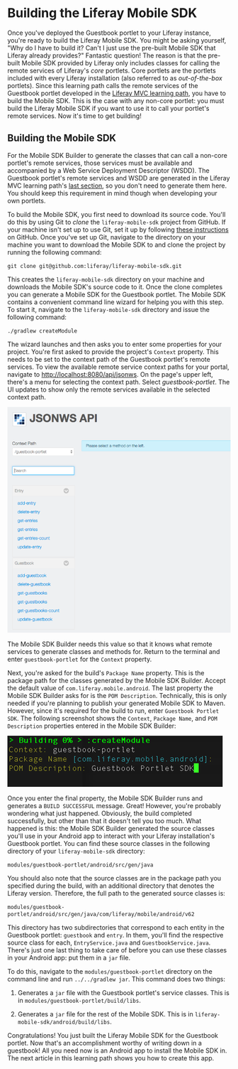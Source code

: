 # Building the Liferay Mobile SDK

Once you've deployed the Guestbook portlet to your Liferay instance, you're 
ready to build the Liferay Mobile SDK. You might be asking yourself, "Why do I 
have to build it? Can't I just use the pre-built Mobile SDK that Liferay already 
provides?" Fantastic question! The reason is that the pre-built Mobile SDK 
provided by Liferay only includes classes for calling the remote services of 
Liferay's *core* portlets. Core portlets are the portlets included with every 
Liferay installation (also referred to as *out-of-the-box* portlets). Since this 
learning path calls the remote services of the Guestbook portlet developed in 
the [Liferay MVC learning path](/learning-paths/-/knowledge_base/6-2/beginning-liferay-development), 
you have to build the Mobile SDK. This is the case with any non-core portlet: 
you must build the Liferay Mobile SDK if you want to use it to call your 
portlet's remote services. Now it's time to get building! 

## Building the Mobile SDK

For the Mobile SDK Builder to generate the classes that can call a non-core 
portlet's remote services, those services must be available and accompanied by a 
Web Service Deployment Descriptor (WSDD). The Guestbook portlet's remote 
services and WSDD are generated in the Liferay MVC learning path's [last section](/learning-paths/-/knowledge_base/6-2/creating-web-services-for-your-application), 
so you don't need to generate them here. You should keep this requirement in 
mind though when developing your own portlets.

To build the Mobile SDK, you first need to download its source code. You'll do 
this by using Git to *clone* the `liferay-mobile-sdk` project from GitHub. If 
your machine isn't set up to use Git, set it up by following [these instructions](https://help.github.com/articles/set-up-git/) 
on GitHub. Once you've set up Git, navigate to the directory on your machine 
you want to download the Mobile SDK to and clone the project by running the 
following command: 

    git clone git@github.com:liferay/liferay-mobile-sdk.git

This creates the `liferay-mobile-sdk` directory on your machine and downloads 
the Mobile SDK's source code to it. Once the clone completes you can generate a 
Mobile SDK for the Guestbook portlet. The Mobile SDK contains a convenient 
command line wizard for helping you with this step. To start it, navigate to the 
`liferay-mobile-sdk` directory and issue the following command:

    ./gradlew createModule

The wizard launches and then asks you to enter some properties for your project. 
You're first asked to provide the project's `Context` property. This needs to be 
set to the context path of the Guestbook portlet's remote services. To view the 
available remote service context paths for your portal, navigate to 
[http://localhost:8080/api/jsonws](http://localhost:8080/api/jsonws). On the 
page's upper left, there's a menu for selecting the context path. Select 
*guestbook-portlet*. The UI updates to show only the remote services available 
in the selected context path. 

![Figure 1: The guestbook-portlet context path on the server.](../../images/remote-services-context.png)

The Mobile SDK Builder needs this value so that it knows what remote services to 
generate classes and methods for. Return to the terminal and enter 
`guestbook-portlet` for the `Context` property.

Next, you're asked for the build's `Package Name` property. This is the package 
path for the classes generated by the Mobile SDK Builder. Accept the default 
value of `com.liferay.mobile.android`. The last property the Mobile SDK Builder 
asks for is the `POM Description`. Technically, this is only needed if you're 
planning to publish your generated Mobile SDK to Maven. However, since it's 
required for the build to run, enter `Guestbook Portlet SDK`. The following 
screenshot shows the `Context`, `Package Name`, and `POM Description` properties 
entered in the Mobile SDK Builder: 

![Figure 2: The command line wizard for building the Mobile SDK.](../../images/mobile-sdk-build-wizard.png)

Once you enter the final property, the Mobile SDK Builder runs and generates a 
`BUILD SUCCESSFUL` message. Great! However, you're probably wondering what just 
happened. Obviously, the build completed successfully, but other than that it 
doesn't tell you too much. What happened is this: the Mobile SDK Builder 
generated the source classes you'll use in your Android app to interact with 
your Liferay installation's Guestbook portlet. You can find these source classes 
in the following directory of your `liferay-mobile-sdk` directory:

    modules/guestbook-portlet/android/src/gen/java

You should also note that the source classes are in the package path you 
specified during the build, with an additional directory that denotes the 
Liferay version. Therefore, the full path to the generated source classes is:

    modules/guestbook-portlet/android/src/gen/java/com/liferay/mobile/android/v62

This directory has two subdirectories that correspond to each entity in the 
Guestbook portlet: `guestbook` and `entry`. In them, you'll find the respective 
source class for each, `EntryService.java` and `GuestbookService.java`. There's 
just one last thing to take care of before you can use these classes in your 
Android app: put them in a `jar` file. 

To do this, navigate to the `modules/guestbook-portlet` directory on the command 
line and run `../../gradlew jar`. This command does two things: 

1. Generates a `jar` file with the Guestbook portlet's service classes. This is 
    in `modules/guestbook-portlet/build/libs`.

2. Generates a `jar` file for the rest of the Mobile SDK. This is in 
    `liferay-mobile-sdk/android/build/libs`.

Congratulations! You just built the Liferay Mobile SDK for the Guestbook 
portlet. Now that's an accomplishment worthy of writing down in a guestbook! All 
you need now is an Android app to install the Mobile SDK in. The next article in 
this learning path shows you how to create this app. 
